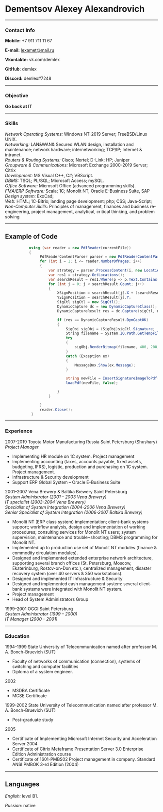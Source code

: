 # Dementsov Alexey Alexandrovich

*****

### Contact Info

__Mobile:__ +7 911 711 11 67 
	
__E-mail:__ lexamet@mail.ru

__Vkontakte:__ vk.com/demlex

__GitHub:__ demlex

__Discord:__ demlex#7248

*****

### Objective 

__Go back at IT__

*****

### Skills

*Network Operating Systems:*   Windows NT-2019 Server; FreeBSD/Linux UNIX.  
*Networking:*   LAN&WAN& Secured WLAN design, installation and maintenance; network hardware; internetworking; TCP/IP; Internet & intranet.  
*Routers & Routing Systems:*   Cisco; Nortel; D-Link; HP; Juniper  
*Groupware & Communications:*   Microsoft Exchange 2000-2019 Server; Citrix  
*Development:*   MS Visual C++, C#; VBScript.  
*DBMS:*   TSQL; PL/SQL; Microsoft Access; mySQL.  
*Office Software:*   Microsoft Office (advanced programming skills).  
*FMA/ERP Software:* Scala; 1C; Monolit NT, Oracle E-Business Suite, SAP  
*Design system:*  ExoCad;  
*Web:* HTML; 1C-Bitrix; landing page development; php; CSS; Java-Script;  
*Non-Computer Skills:*   Principles of management, finances and business re-engineering, project management, analytical, critical thinking, and problem solving  

*****
## Example of Code


```C#
           using (var reader = new PdfReader(currentFile))
           {
                PdfReaderContentParser parser = new PdfReaderContentParser(reader);
                for (int i = 1; i <= reader.NumberOfPages; i++)
                {
                    var strategy = parser.ProcessContent(i, new LocationTextExtractionStrategyWithPosition());
                    var res1 = strategy.GetLocations();
                    var searchResult = res1.Where(p => p.Text.Contains(signaturedescription)).OrderBy(p => p.Y).Reverse().ToList();
                    for (int j = 0; j < searchResult.Count; j++)
                    {
                        XSignPosition = searchResult[j].X + (searchResult[j].XEnd - searchResult[j].X) * searchResult[j].Text.IndexOf(signaturedescription) / searchResult[j].Text.Length;
                        YSignPosition = searchResult[j].Y;
                        SigCtl sigCtl = new SigCtl();
                        DynamicCapture dc = new DynamicCaptureClass();
                        DynamicCaptureResult res = dc.Capture(sigCtl, name, reason + " стр " + i.ToString(), null, null);

                        if (res == DynamicCaptureResult.DynCaptOK)
                        {
                            SigObj sigObj = (SigObj)sigCtl.Signature;
                            String filename = System.IO.Path.GetTempFileName();
                            try
                            {
                                sigObj.RenderBitmap(filename, 400, 200, "image/png", 0.5f, 0xff0000, 0xffffff, 10.0f, 10.0f, RBFlags.RenderOutputFilename | RBFlags.RenderColor32BPP | RBFlags.RenderEncodeData | RBFlags.RenderBackgroundTransparent);
                            }
                            catch (Exception ex)
                            {
                                MessageBox.Show(ex.Message);
                            }

                            string newFile = InsertSignatureImageToPdf(filename, i);
                            loadPdf(newFile, false);

                        }
                    }

                }
                reader.Close();
            }
```

*****

### Experience


2007-2019  Toyota Motor Manufacturing Russia Saint Petersburg (Shushary)  
*Project Manager* 
- Implementing HR  module on 1C system. Project management
- Implementing accounting (taxes, accounts payable, fixed assets, budgeting, IFRS), logistic, production  and purchasing  on 1C system.  Project management.
- Infrastructure & Security development
- Support ERP Global System –  Oracle E-Business Suite



2001–2007	Vena Brewery & Baltika Brewery        Saint Petersburg  
*System Administrator  (2001 – 2003 Vena Brewery)*  
*IT specialist (2003-2004 Vena Brewery)*  
*Specialist of System Integration (2004-2006 Vena Brewery)*  
*Senior Specialist of System Integration (2006-2007 Baltika Brewery)*  

- Monolit NT (ERP class system) implementation; client-bank systems support; workflow analysis, design and implementation of working procedures; consulting services for Monolit NT users; system supervision, maintenance and trouble¬shooting; DBMS programming for Monolit NT. 
- Implemented up to production use set of Monolit NT modules (finance & commodity circulation modules).
- Designed and implemented extended enterprise network architecture, supporting several branch offices (St. Petersburg, Moscow, Ekaterinburg, Rostov-on-Don etc.), centralized management, disaster recovery system (over 40 servers & 350 workstations).
- Designed and implemented IT Infrastructure & Security
- Designed and implemented cash management system: several client-bank systems were integrated with Monolit NT system.
- Project management 
- Head of  System Administrators Group



1999–2001	OGGI	Saint Petersburg  
*System Administrator  (1999 – 2000)*  
*IT Manager (2000 – 2001)*  

*****
### Education

1994–1999	State University of Telecommunication named after professor M. A. Bonch-Bruevich (SUT) 
- Faculty of networks of communication (connection), systems of switching and computer facilities
- Diploma of a system engineer.

2002
- MSDBA Certificate
- MCSE Certificate

1999-2002 State University of Telecommunication named after professor M. A. Bonch-Bruevich (SUT)
- Post-graduate study

2005
- Certificate of Implementing Microsoft Internet Security and Acceleration Server 2004
- Certificate of Citrix Metaframe Presentation Server 3.0 Enterprise Edition Administration course
- Certificate of 1601-PMBS02 Project management in company. Standard ANSI PMBOK 3-rd Edition (2004) 

*****
## Languages

*English:* level B1.

*Russian:* native







